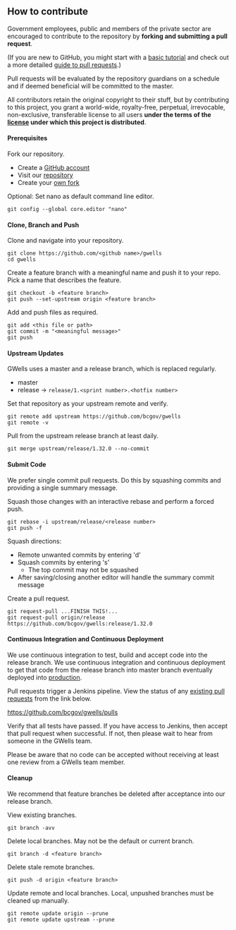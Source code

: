 ## How to contribute

Government employees, public and members of the private sector are encouraged to contribute to the repository by **forking and submitting a pull request**.

(If you are new to GitHub, you might start with a [basic tutorial](https://help.github.com/articles/set-up-git) and check out a more detailed [guide to pull requests](https://help.github.com/articles/using-pull-requests/).)

Pull requests will be evaluated by the repository guardians on a schedule and if deemed beneficial will be committed to the master.

All contributors retain the original copyright to their stuff, but by contributing to this project, you grant a world-wide, royalty-free, perpetual, irrevocable, non-exclusive, transferable license to all users **under the terms of the [license](https://github.com/bcgov/gwells/blob/master/LICENSE) under which this project is distributed**.

#### Prerequisites

Fork our repository.

* Create a [GitHub account](https://github.com/join)
* Visit our [repository](https://github.com/bcgov/gwells)
* Create your [own fork](https://github.com/bcgov/gwells/fork)

Optional: Set nano as default command line editor.

```
git config --global core.editor "nano"
```

#### Clone, Branch and Push

Clone and navigate into your repository.

```
git clone https://github.com/<github name>/gwells
cd gwells
```

Create a feature branch with a meaningful name and push it to your repo.  Pick a name that describes the feature.

```
git checkout -b <feature branch>
git push --set-upstream origin <feature branch>
```

Add and push files as required.

```
git add <this file or path>
git commit -m "<meaningful message>"
git push
```

#### Upstream Updates


GWells uses a master and a release branch, which is replaced regularly.

* master
* release -> ```release/1.<sprint number>.<hotfix number>```

Set that repository as your upstream remote and verify.

```
git remote add upstream https://github.com/bcgov/gwells
git remote -v
```

Pull from the upstream release branch at least daily.

```
git merge upstream/release/1.32.0 --no-commit
```

#### Submit Code

We prefer single commit pull requests.  Do this by squashing commits and providing a single summary message.

Squash those changes with an interactive rebase and perform a forced push.

```
git rebase -i upstream/release/<release number>
git push -f
```

Squash directions:

* Remote unwanted commits by entering 'd'
* Squash commits by entering 's'
  * The top commit may not be squashed
* After saving/closing another editor will handle the summary commit message

Create a pull request.

```
git request-pull ...FINISH THIS!...
git request-pull origin/release https://github.com/bcgov/gwells:release/1.32.0
```

#### Continuous Integration and Continuous Deployment

We use continuous integration to test, build and accept code into the release branch.  We use continuous integration and continuous deployment to get that code from the release branch into master branch eventually deployed into [production]().

Pull requests trigger a Jenkins pipeline.  View the status of any [existing pull requests](https://github.com/bcgov/gwells/pulls) from the link below.

https://github.com/bcgov/gwells/pulls

Verify that all tests have passed.  If you have access to Jenkins, then accept that pull request when successful.  If not, then please wait to hear from someone in the GWells team.

Please be aware that no code can be accepted without receiving at least one review from a GWells team member.

#### Cleanup

We recommend that feature branches be deleted after acceptance into our release branch.

View existing branches.

```
git branch -avv
```

Delete local branches.  May not be the default or current branch.
```
git branch -d <feature branch>
```

Delete stale remote branches.

```
git push -d origin <feature branch>
```

Update remote and local branches.  Local, unpushed branches must be cleaned up manually.

```
git remote update origin --prune
git remote update upstream --prune
```

